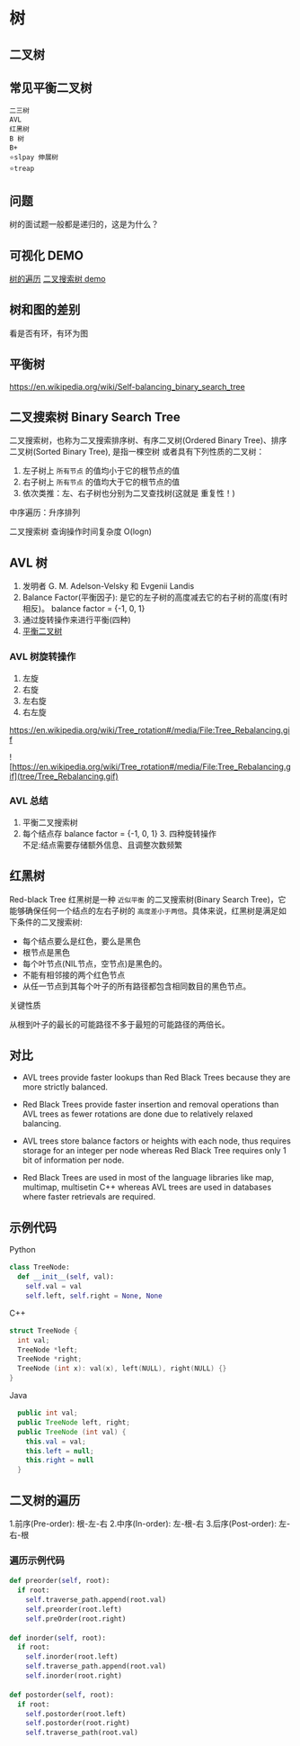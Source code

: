 # 树

## 二叉树


## 常见平衡二叉树

    二三树
    AVL
    红黑树
    B 树
    B+
    ⭐️slpay 伸展树
    ⭐️treap



## 问题

树的面试题一般都是递归的，这是为什么？

## 可视化 DEMO

[树的遍历](https://visualgo.net/zh/bst)
[二叉搜索树 demo](https://visualgo.net/zh/bst?slide=1)
 
## 树和图的差别

看是否有环，有环为图

## 平衡树

<https://en.wikipedia.org/wiki/Self-balancing_binary_search_tree>

## 二叉搜索树 Binary Search Tree

二叉搜索树，也称为二叉搜索排序树、有序二叉树(Ordered Binary Tree)、排序二叉树(Sorted Binary Tree), 是指一棵空树
或者具有下列性质的二叉树：

1. 左子树上 `所有节点` 的值均小于它的根节点的值
2. 右子树上 `所有节点` 的值均大于它的根节点的值
3. 依次类推：左、右子树也分别为二叉查找树(这就是 重复性！)

中序遍历：升序排列

二叉搜索树 查询操作时间复杂度 O(logn)


##  AVL 树

1. 发明者 G. M. Adelson-Velsky 和 Evgenii Landis
2. Balance Factor(平衡因子): 是它的左子树的高度减去它的右子树的高度(有时相反)。 balance factor = {-1, 0, 1}
3. 通过旋转操作来进行平衡(四种)
4. [平衡二叉树](https://en.wikipedia.org/wiki/Self-balancing_binary_search_tree)

###  AVL 树旋转操作

1. 左旋 
2. 右旋 
3. 左右旋 
4. 右左旋

<https://en.wikipedia.org/wiki/Tree_rotation#/media/File:Tree_Rebalancing.gif>

![https://en.wikipedia.org/wiki/Tree_rotation#/media/File:Tree_Rebalancing.gif](tree/Tree_Rebalancing.gif)

### AVL 总结

1. 平衡二叉搜索树
2. 每个结点存 balance factor = {-1, 0, 1} 3. 四种旋转操作  
不足:结点需要存储额外信息、且调整次数频繁


##  红黑树

 Red-black Tree
红黑树是一种 `近似平衡` 的二叉搜索树(Binary Search Tree)，它能够确保任何一个结点的左右子树的 `高度差小于两倍`。具体来说，红黑树是满足如下条件的二叉搜索树:  

- 每个结点要么是红色，要么是黑色
- 根节点是黑色
- 每个叶节点(NIL节点，空节点)是黑色的。
- 不能有相邻接的两个红色节点
- 从任一节点到其每个叶子的所有路径都包含相同数目的黑色节点。

关键性质

从根到叶子的最长的可能路径不多于最短的可能路径的两倍长。


## 对比

- AVL trees provide faster lookups than Red Black Trees because they are more strictly balanced.

- Red Black Trees provide faster insertion and removal operations than AVL trees as fewer rotations are done due to relatively relaxed balancing.

- AVL trees store balance factors or heights with each node, thus requires storage for an integer per node whereas Red Black Tree requires only 1 bit of information per node.

- Red Black Trees are used in most of the language libraries like map, multimap, multisetin C++ whereas AVL trees are used in databases where faster retrievals are required.

## 示例代码

Python

```python
class TreeNode:
  def __init__(self, val):
    self.val = val
    self.left, self.right = None, None
```

C++

```c++
struct TreeNode {
  int val;
  TreeNode *left;
  TreeNode *right;
  TreeNode (int x): val(x), left(NULL), right(NULL) {}
}
```

Java

```java
  public int val;
  public TreeNode left, right;
  public TreeNode (int val) {
    this.val = val;
    this.left = null;
    this.right = null
  }
```


## 二叉树的遍历

1.前序(Pre-order): 根-左-右
2.中序(In-order): 左-根-右
3.后序(Post-order): 左-右-根

### 遍历示例代码

```python
def preorder(self, root):
  if root:
    self.traverse_path.append(root.val)
    self.preorder(root.left)
    self.preOrder(root.right)

def inorder(self, root):
  if root:
    self.inorder(root.left)
    self.traverse_path.append(root.val)
    self.inorder(root.right)

def postorder(self, root):
  if root:
    self.postorder(root.left)
    self.postorder(root.right)
    self.traverse_path(root.val)

```


